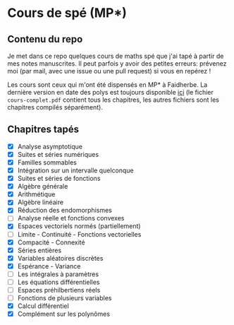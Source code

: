 # Cours de spé (MP*)
## Contenu du repo

Je met dans ce repo quelques cours de maths spé que j'ai tapé à partir de mes notes manuscrites. Il peut parfois y avoir des petites erreurs: prévenez moi (par mail, avec une issue ou une pull request) si vous en repérez !

Les cours sont ceux qui m'ont été dispensés en MP* à Faidherbe. La dernière version en date des polys est toujours disponible [ici](https://github.com/FliiFe/cours-spe/releases/latest) (le fichier `cours-complet.pdf` contient tous les chapitres, les autres fichiers sont les chapitres compilés séparément).

## Chapitres tapés

- [x] Analyse asymptotique
- [x] Suites et séries numériques
- [x] Familles sommables
- [x] Intégration sur un intervalle quelconque
- [x] Suites et séries de fonctions
- [x] Algèbre générale
- [x] Arithmétique
- [x] Algèbre linéaire
- [x] Réduction des endomorphismes
- [ ] Analyse réelle et fonctions convexes
- [x] Espaces vectoriels normés (partiellement)
- [ ] Limite - Continuité - Fonctions vectorielles
- [x] Compacité - Connexité
- [x] Séries entières
- [x] Variables aléatoires discrètes
- [x] Espérance - Variance
- [ ] Les intégrales à paramètres
- [ ] Les équations différentielles
- [ ] Espaces préhilbertiens réels
- [ ] Fonctions de plusieurs variables
- [x] Calcul différentiel
- [x] Complément sur les polynômes
